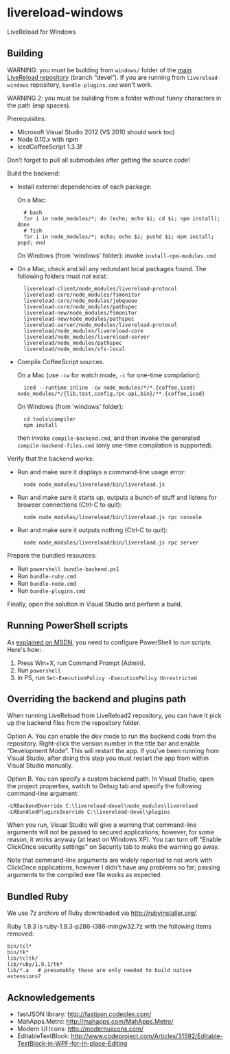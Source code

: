 livereload-windows
==================

LiveReload for Windows


## Building

WARNING: you must be building from `windows/` folder of the [main LiveReload repository](https://github.com/livereload/LiveReload2) (branch “devel”). If you are running from `livereload-windows` repository, `bundle-plugins.cmd` won't work.

WARNING 2: you must be building from a folder without funny characters in the path (esp spaces).

Prerequisites:

* Microsoft Visual Studio 2012 (VS 2010 should work too)
* Node 0.10.x with npm
* IcedCoffeeScript 1.3.3f

Don’t forget to pull all submodules after getting the source code!

Build the backend:

* Install externel dependencies of each package:

    On a Mac:

        # bash
        for i in node_modules/*; do (echo; echo $i; cd $i; npm install); done
        # fish
        for i in node_modules/*; echo; echo $i; pushd $i; npm install; popd; end

    On Windows (from 'windows' folder): invoke `install-npm-modules.cmd`
        

* On a Mac, check and kill any redundant local packages found. The following folders must _not_ exist:

        livereload-client/node_modules/livereload-protocol
        livereload-core/node_modules/fsmonitor
        livereload-core/node_modules/jobqueue
        livereload-core/node_modules/pathspec
        livereload-new/node_modules/fsmonitor
        livereload-new/node_modules/pathspec
        livereload-server/node_modules/livereload-protocol
        livereload/node_modules/livereload-core
        livereload/node_modules/livereload-server
        livereload/node_modules/pathspec
        livereload/node_modules/vfs-local

* Compile CoffeeScript sources.

    On a Mac (use `-cw` for watch mode, `-c` for one-time compilation):

        iced --runtime inline -cw node_modules/*/*.{coffee,iced} node_modules/*/{lib,test,config,rpc-api,bin}/**.{coffee,iced}

    On Windows (from 'windows' folder):

        cd tools\compiler
        npm install

    then invoke `compile-backend.cmd`, and then invoke the generated `compile-backend-files.cmd` (only one-time compilation is supported).

Verify that the backend works:

* Run and make sure it displays a command-line usage error:

        node node_modules/livereload/bin/livereload.js

* Run and make sure it starts up, outputs a bunch of stuff and listens for browser connections (Ctrl-C to quit):

        node node_modules/livereload/bin/livereload.js rpc console

* Run and make sure it outputs nothing (Ctrl-C to quit):

        node node_modules/livereload/bin/livereload.js rpc server

Prepare the bundled resources:

* Run `powershell bundle-backend.ps1`
* Run `bundle-ruby.cmd`
* Run `bundle-node.cmd`
* Run `bundle-plugins.cmd`

Finally, open the solution in Visual Studio and perform a build.


## Running PowerShell scripts

As [explained on MSDN](http://technet.microsoft.com/library/hh847748.aspx), you need to configure PowerShell to run scripts. Here's how:

1. Press Win+X, run Command Prompt (Admin).
2. Run `powershell`
3. In PS, run `Set-ExecutionPolicy -ExecutionPolicy Unrestricted`


## Overriding the backend and plugins path

When running LiveReload from LiveReload2 repository, you can have it pick up the backend files from the repository folder.

Option A. You can enable the dev mode to run the backend code from the repository. Right-click the version number in the title bar and enable “Development Mode”. This will restart the app. If you've been running from Visual Studio, after doing this step you must restart the app from within Visual Studio manually.


Option B. You can specify a custom backend path. In Visual Studio, open the project properties, switch to Debug tab and specify the following command-line argument:

    -LRBackendOverride C:\livereload-devel\node_modules\livereload
    -LRBundledPluginsOverride C:\livereload-devel\plugins

When you run, Visual Studio will give a warning that command-line arguments will not be passed to secured applications; however, for some reason, it works anyway (at least on Windows XP). You can turn off "Enable ClickOnce security settings" on Security tab to make the warning go away.

Note that command-line arguments are widely reported to not work with ClickOnce applications, however I didn't have any problems so far; passing arguments to the compiled exe file works as expected.


## Bundled Ruby

We use 7z archive of Ruby downloaded via http://rubyinstaller.org/.

Ruby 1.9.3 is ruby-1.9.3-p286-i386-mingw32.7z with the following items removed:

	bin/tcl*
	bin/tk*
	lib/tcltk/
	lib/ruby/1.9.1/tk*
	lib/*.a   # presumably these are only needed to build native extensions?


## Acknowledgements

* fastJSON library:      http://fastjson.codeplex.com/
* MahApps.Metro:         http://mahapps.com/MahApps.Metro/
* Modern UI Icons:       http://modernuiicons.com/
* EditableTextBlock:     http://www.codeproject.com/Articles/31592/Editable-TextBlock-in-WPF-for-In-place-Editing
